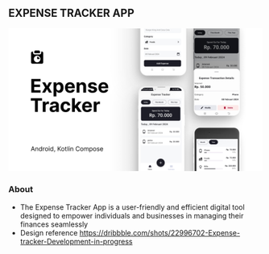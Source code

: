 ## EXPENSE TRACKER APP

<img src="./Thumbnail.png"/>

### About

- The Expense Tracker App is a user-friendly and efficient digital tool designed to empower individuals and businesses in managing their finances seamlessly
- Design reference https://dribbble.com/shots/22996702-Expense-tracker-Development-in-progress
